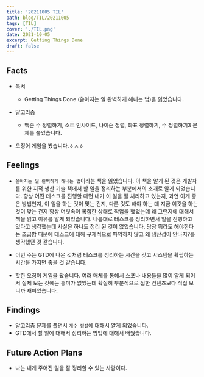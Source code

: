 ```yaml
---
title: '20211005 TIL'
path: blog/TIL/20211005
tags: [TIL]
cover: './TIL.png'
date: 2021-10-05
excerpt: Getting Things Done
draft: false
---
```


## Facts

- 독서

  - Getting Things Done (쏟아지는 일 완벽하게 해내는 법)을 읽었습니다.

- 알고리즘

  - 백준 수 정렬하기, 소트 인사이드, 나이순 정렬, 좌표 정렬하기, 수 정렬하기3 문제를 풀었습니다.

- 오징어 게임을 봤습니다.ㅎㅅㅎ

## Feelings

- `쏟아지는 일 완벽하게 해내는 법`이라는 책을 읽었습니다. 이 책을 알게 된 것은 개발자를 위한 지적 생산 기술 책에서 할 일을 정리하는 부분에서의 소개로 알게 되었습니다. 항상 어떤 테스크를 진행할 때면 내가 이 일을 잘 처리하고 있는지, 과연 이게 좋은 방법인지, 이 일을 하는 것이 맞는 건지, 다른 것도 해야 하는 데 지금 이것을 하는 것이 맞는 건지 항상 머릿속이 복잡한 상태로 작업을 했었는데 왜 그런지에 대해서 책을 읽고 이유를 알게 되었습니다. 나름대로 테스크를 정리하면서 일을 진행하고 있다고 생각했는데 사실은 하나도 정리 된 것이 없었습니다. 당장 뭐라도 해야한다는 조급함 때문에 테스크에 대해 구제적으로 파악하지 않고 왜 생산성이 안나지?를 생각했던 것 같습니다.

- 이번 주는 GTD에 나온 것처럼 테스크를 정리하는 시간을 갖고 시스템을 확립하는 시간을 가지면 좋을 것 같습니다.

- 핫한 오징어 게임을 봤습니다. 여러 매체를 통해서 스포나 내용들을 많이 알게 되어서 실제 보는 것에는 흥미가 없었는데 확실히 부분적으로 접한 컨텐츠보다 직접 보니까 재미있습니다.

## Findings

- 알고리즘 문제를 풀면서 `계수 정렬`에 대해서 알게 되었습니다.
- GTD에서 할 일에 대해서 정리하는 방법에 대해서 배웠습니다.

## Future Action Plans

- 나는 내게 주어진 일을 잘 정리할 수 있는 사람이다.
